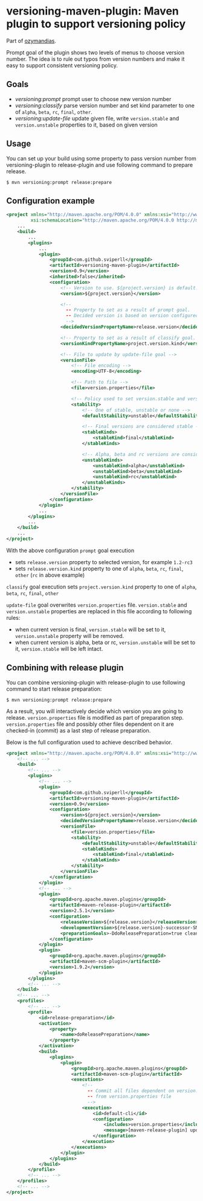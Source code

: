 versioning-maven-plugin: Maven plugin to support versioning policy
==================================================================

Part of [ozymandias](https://github.com/sviperll/ozymandias).

Prompt goal of the plugin shows two levels of menus to choose version number.
The idea is to rule out typos from version numbers and make it easy to support consistent versioning policy.

Goals
-----

 * *versioning:prompt* prompt user to choose new version number
 * *versioning:classify* parse version number and set kind parameter to one of `alpha`, `beta`, `rc`, `final`, `other`.
 * *versioning:update-file* update given file, write `version.stable` and `version.unstable` properties to it, based on given version

Usage
-----

You can set up your build using some property to pass version number from versioning-plugin to release-plugin and use following
command to prepare release.

```
$ mvn versioning:prompt release:prepare
```

Configuration example
---------------------

```xml
<project xmlns="http://maven.apache.org/POM/4.0.0" xmlns:xsi="http://www.w3.org/2001/XMLSchema-instance"
         xsi:schemaLocation="http://maven.apache.org/POM/4.0.0 http://maven.apache.org/xsd/maven-4.0.0.xsd">
    ...
    <build>
        ...
        <plugins>
            ...
            <plugin>
                <groupId>com.github.sviperll</groupId>
                <artifactId>versioning-maven-plugin</artifactId>
                <version>0.9</version>
                <inherited>false</inherited>
                <configuration>
                    <!-- Version to use. ${project.version} is default. -->
                    <version>${project.version}</version>

                    <!--
                      -- Property to set as a result of prompt goal.
                      -- Decided version is based on version configured above.
                      -->
                    <decidedVersionPropertyName>release.version</decidedVersionPropertyName>

                    <!-- Property to set as a result of classify goal. -->
                    <versionKindPropertyName>project.version.kind</versionKindPropertyName>

                    <!-- File to update by update-file goal -->
                    <versionFile>
                        <!-- File encoding -->
                        <encoding>UTF-8</encoding>

                        <!-- Path to file -->
                        <file>version.properties</file>

                        <!-- Policy used to set version.stable and version.unstable properties in this file -->
                        <stability>
                            <!-- One of stable, unstable or none -->
                            <defaultStability>unstable</defaultStability>

                            <!-- Final versions are considered stable -->
                            <stableKinds>
                                <stableKind>final</stableKind>
                            </stableKinds>

                            <!-- Alpha, beta and rc versions are considered unstable -->
                            <unstableKinds>
                                <unstableKind>alpha</unstableKind>
                                <unstableKind>beta</unstableKind>
                                <unstableKind>rc</unstableKind>
                            </unstableKinds>
                        </stability>
                    </versionFile>
                </configuration>
            </plugin>
            ...
        </plugins>
        ...
    </build>
    ...
</project>

```

With the above configuration `prompt` goal execution

 * sets `release.version` property to selected version, for example `1.2-rc3`
 * sets `release.version.kind` property to one of `alpha`, `beta`, `rc`, `final`, `other` (`rc` in above example)

`classify` goal execution sets `project.version.kind` property to one of `alpha`, `beta`, `rc`, `final`, `other`

`update-file` goal overwrites `version.properties` file.
`version.stable` and `version.unstable` properties are replaced in this file according to following rules:

 * when current version is final, `version.stable` will be set to it, `version.unstable` property will be removed.
 * when current version is alpha, beta or rc, `version.unstable` will be set to it, `version.stable` will be left intact.

Combining with release plugin
-----------------------------

You can combine versioning-plugin with release-plugin to use following command to start release preparation:

````
$ mvn versioning:prompt release:prepare
````

As a result, you will interactively decide which version you are going to release.
`version.properties` file is modified as part of preparation step.
`version.properties` file and possibly other files dependent on it are checked-in (commit) as a last step
of release preparation.

Below is the full configuration used to achieve described behavior.

````xml
<project xmlns="http://maven.apache.org/POM/4.0.0" xmlns:xsi="http://www.w3.org/2001/XMLSchema-instance" xsi:schemaLocation="http://maven.apache.org/POM/4.0.0 http://maven.apache.org/maven-v4_0_0.xsd">
    <!-- ... -->
    <build>
        <!-- ... -->
        <plugins>
            <!-- ... -->
            <plugin>
                <groupId>com.github.sviperll</groupId>
                <artifactId>versioning-maven-plugin</artifactId>
                <version>0.9</version>
                <configuration>
                    <version>${project.version}</version>
                    <decidedVersionPropertyName>release.version</decidedVersionPropertyName>
                    <versionFile>
                        <file>version.properties</file>
                        <stability>
                            <defaultStability>unstable</defaultStability>
                            <stableKinds>
                                <stableKind>final</stableKind>
                            </stableKinds>
                        </stability>
                    </versionFile>
                </configuration>
            </plugin>
            <!-- ... -->
            <plugin>
                <groupId>org.apache.maven.plugins</groupId>
                <artifactId>maven-release-plugin</artifactId>
                <version>2.5.1</version>
                <configuration>
                    <releaseVersion>${release.version}</releaseVersion>
                    <developmentVersion>${release.version}-successor-SNAPSHOT</developmentVersion>
                    <preparationGoals>-DdoReleasePreparation=true clean versioning:update-file verify scm:checkin</preparationGoals>
                </configuration>
            </plugin>
            <plugin>
                <groupId>org.apache.maven.plugins</groupId>
                <artifactId>maven-scm-plugin</artifactId>
                <version>1.9.2</version>
            </plugin>
        </plugins>
        <!-- ... -->
    </build>
    <!-- ... -->
    <profiles>
        <!-- ... -->
        <profile>
            <id>release-preparation</id>
            <activation>
                <property>
                    <name>doReleasePreparation</name>
                </property>
            </activation>
            <build>
                <plugins>
                    <plugin>
                        <groupId>org.apache.maven.plugins</groupId>
                        <artifactId>maven-scm-plugin</artifactId>
                        <executions>
                            <!--
                              -- Commit all files dependent on version.stable and version.unstable properties
                              -- from version.properties file
                              -->
                            <execution>
                                <id>default-cli</id>
                                <configuration>
                                    <includes>version.properties</includes>
                                    <message>[maven-release-plugin] update release version information</message>
                                </configuration>
                            </execution>
                        </executions>
                    </plugin>
                </plugins>
            </build>
        </profile>
        <!-- ... -->
    </profiles>
    <!-- ... -->
</project>

````
